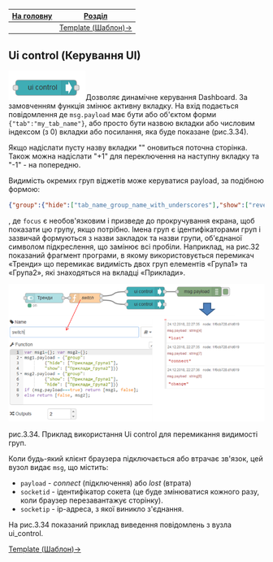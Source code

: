| [На головну](../) | [Розділ](README.md)                |
| ----------------- | ---------------------------------- |
|                   | [Template (Шаблон)->](Template.md) |

## Ui control (Керування UI)

![img](media/ui_control.png)Дозволяє динамічне керування Dashboard. За замовченням функція змінює активну вкладку. На вхід подається повідомлення де `msg.payload` має бути або об'єктом форми `{"tab":"my_tab_name"}`, або просто бути назвою вкладки або числовим індексом (з 0) вкладки або посилання, яка буде показане (рис.3.34).

Якщо надіслати пусту назву вкладки "" оновиться поточна сторінка. Також можна надіслати "+1" для переключення на наступну вкладку та "-1" - на попередню. 

Видимість окремих груп віджетів може керуватися payload, за подібною формою: 

```json
{"group":{"hide":["tab_name_group_name_with_underscores"],"show":["reveal_another_group"], "focus":true}}
```

, де `focus` є необов'язковим і призведе до прокручування екрана, щоб показати цю групу, якщо потрібно. Імена груп є ідентифікаторами груп і зазвичай формуються з назви закладок та назви групи, об'єднаної символом підкреслення, що замінює всі пробіли. Наприклад, на рис.32 показаний фрагмент програми, в якому використовується перемикач «Тренди» що перемикає видимість двох груп елементів «Група1» та «Група2», які знаходяться на вкладці «Приклади». 

![img](media/3_34.png)

рис.3.34. Приклад використання Ui control для перемикання видимості груп.

Коли будь-який клієнт браузера підключається або втрачає зв'язок, цей вузол видає `msg`, що містить:

- `payload` - *connect* (підключення) або *lost* (втрата)
- `socketid` - ідентифікатор сокета (це буде змінюватися кожного разу, коли браузер перезавантажує сторінку).
-  `socketip` - ip-адреса, з якої виникло з'єднання.


На рис.3.34 показаний приклад виведення повідомлень з вузла ui_control. 

[Template (Шаблон)->](Template.md)